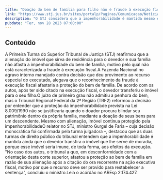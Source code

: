 ```yaml
---
title: "Doação do bem de família para filho não é fraude à execução fiscal"
link: "https://www.stj.jus.br/sites/portalp/Paginas/Comunicacao/Noticias/2023/28112023-Doacao-do-bem-de-familia-para-filho-nao-e-fraude-a-execucao-fiscal.aspx"
description: "O STJ considera que a impenhorabilidade é mantida mesmo que o devedor transfira o imóvel que lhe serve de moradia, porque ele seria imune, de toda forma, aos efeitos da execução."
pubdate: "Ter, nov 28 2023 07:00:00"
---
```


## Conteúdo

​A Primeira Turma do Superior Tribunal de Justiça (STJ) reafirmou que a alienação do imóvel que sirva de residência para o devedor e sua família não afasta a impenhorabilidade do bem de família, motivo pelo qual não está caracterizada a fraude à execução fiscal.A Fazenda Nacional no agravo interno manejado contra decisão que deu provimento ao recurso especial do executado, alegava que o reconhecimento da fraude à execução fiscal afastaria a proteção do bem de família. De acordo com os autos, após ter sido citado na execução fiscal, o devedor transferiu o imóvel para o seu filho.O juízo de primeiro grau não admitiu a penhora do bem, mas o Tribunal Regional Federal da 2ª Região (TRF2) reformou a decisão por entender que a proteção da impenhorabilidade prevista na Lei 8.009/1990 não se justificaria quando o doador procura blindar seu patrimônio dentro da própria família, mediante a doação de seus bens para um descendente. Mesmo com alienação, imóvel continua protegido pela impenhorabilidadeO relator no STJ, ministro Gurgel de Faria – cuja decisão monocrática foi confirmada pela turma julgadora –, destacou que as duas turmas de direito público do tribunal entendem que a impenhorabilidade é mantida ainda que o devedor transfira o imóvel que lhe serve de moradia, porque esse imóvel seria imune, de toda forma, aos efeitos da execução.  "No caso dos autos, o tribunal a quo, em desconformidade com a orientação desta corte superior, afastou a proteção ao bem de família em razão de sua alienação após a citação do ora recorrente na ação executiva fiscal, motivo por que o recurso deve ser provido para restabelecer a sentença", concluiu o ministro.Leia o acórdão no AREsp 2.174.427.
